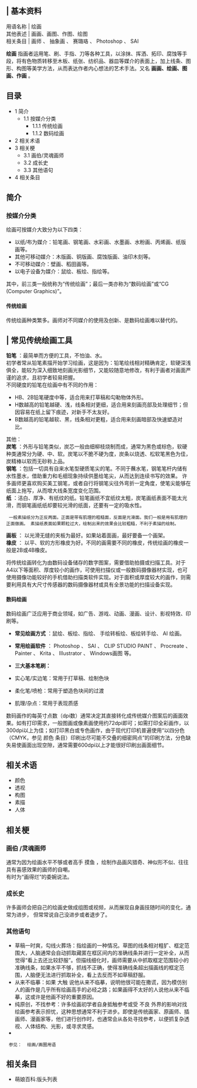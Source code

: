 |  **基本资料**  
---  
用语名称  |  绘画   
其他表述  |  画画、画图、作图、绘图   
相关条目  |  画师  、  抽象画  、  赛璐珞  、  Photoshop  、  SAI   
  
  
**绘画**
指画者运用笔、刷、手指、刀等各种工具，以涂抹、挥洒、拓印、腐蚀等手段，将有色物质转移至木板、纸张、纺织品、器皿等媒介的表面上，加上线条、图形、构图等美学方法，从而表达作者内心想法的艺术手法。又名
**画画、绘画、图画、作画** 。

##  目录

  * 1  简介 
    * 1.1  按媒介分类 
      * 1.1.1  传统绘画 
      * 1.1.2  数码绘画 
  * 2  相关术语 
  * 3  相关梗 
    * 3.1  画伯/灵魂画师 
    * 3.2  成长史 
    * 3.3  其他语句 
  * 4  相关条目 

##  简介

###  按媒介分类

绘画可按媒介大致分为以下四类：

  * 以纸/布为媒介：铅笔画、钢笔画、水彩画、水墨画、水粉画、丙烯画、纸版画等。 
  * 其他可移动媒介：木版画、铜版画、腐蚀版画、油印木刻等。 
  * 不可移动媒介：壁画、稻田画等。 
  * 以电子设备为媒介：鼠绘、板绘、指绘等。 

其中，前三类一般统称为“传统绘画”；最后一类亦称为“数码绘画”或“CG (Computer Graphics)”。

####  传统绘画

传统绘画种类繁多。画师对不同媒介的使用及创新、是数码绘画难以替代的。

|  常见传统绘画工具  
---  
**铅笔** ：最简单而方便的工具，不怕油、水。 </br>
初学者常从铅笔素描开始学习绘画，这是因为：铅笔绘线相对精确肯定，软硬深浅俱全，能较为深入细致地刻画光影细节，又能较随意地修改，有利于画者对画面严谨的追求，且初学者较易把握。
</br> 不同硬度的铅笔在绘画中有不同的作用： </br>

  * HB、2B铅笔硬度中等，适合用来打草稿和勾勒物体外形。 
  * H数越高的铅笔越硬、浅，线条相对更细，适合用来刻画亮部及处理细节；但因容易在纸上留下痕迹，对新手不太友好。 
  * B数越高的铅笔越软、黑，线条相对更粗，适合用来刻画暗部及快速塑造对比。 

其他： </br> **炭笔**
：外形与铅笔类似，炭芯一般由细柳枝烧制而成，通常为黑色或棕色，软硬种类通常分为硬、中、软。炭笔以不脆不硬为度，炭条以烧透、松软笔黑色为佳，炭精棒以软而无砂称上品。
</br> **钢笔**
：包括一切具有自来水笔型硬质笔尖的笔。不同于蘸水笔，钢笔笔杆内储有水性墨水，借助重力和毛细现象持续供墨给笔尖，从而达到连续书写的效果。
许多画师更喜欢购买美工钢笔，或者自行将钢笔尖往外弯折一定角度，使笔尖能够在纸面上拖写，从而增大线条宽度变化范围。 </br> **纸**
：洁白、厚净、有纸纹的纸。铅笔画纸不宜纸纹太粗，炭笔画纸表面不能太光滑，而钢笔画纸纸却要较光滑的纸面，还要有一定的吸水性。 </br>

     一般素描纸分为正反两面。正面是带有肌理的粗糙面，反面是光滑面。我们一般是用有肌理的正面做画。 素描纸表面如果颗粒过大，绘制出来的效果会比较粗糙，不利于素描的绘制。 
**画板** ： 以光滑无缝的夹板为最好。如果站着面画，最好要备一个画架。 </br> **橡皮** ：
以平、软的方形橡皮为好。不同的画需要不同的橡皮，传统绘画的橡皮一般是2B或4B橡皮。 </br>  
  
将传统绘画转化为由数码设备储存的数字图案，需要借助拍摄或扫描工具。对于A4以下等面积、厚度较小的画作，可使用扫描仪或一般数码摄像器材实现，也可使用摄像功能较好的手机借助扫描类软件实现。对于面积或厚度较大的画作，则需要利用具有大尺寸传感器的数码摄像器材或具有全景功能的扫描设备实现。

####  数码绘画

数码绘画广泛应用于商业领域，如广告、游戏、动画、漫画、设计、影视特效、印刷等。

  * **常见绘画方式** ：鼠绘、板绘、指绘、  手绘转板绘、板绘转手绘、  AI  绘画。 
  * **常用绘画软件** ：  Photoshop  、  SAI  、  CLIP STUDIO PAINT  、  Procreate  、  Painter  、  Krita  、  Illustrator  、  Windows画图  等。 
  * **三大基本笔刷：**

    

  * 实心笔/实边笔：常用于打草稿、绘制色块 
  * 柔化笔/喷枪：常用于塑造色块间的过渡 
  * 肌理/杂点：常用于表现质感 

数码画作的每英寸点数（dpi数）通常决定其直接转化成传统媒介图案后的画面效果。如有打印需求，一般图画或像素画使用约72dpi即可；如需打印全彩画作，以300dpi以上为佳；如打印黑白或专色画作，由于现代打印机普遍使用“以四分色（CMYK，参见
颜色  条目）印刷出尽可能不交叠的细密网点”的印刷方法，分色缺失易使画面出现空隙，通常需要600dpi以上才能很好印刷出画面细节。

##  相关术语

  * 颜色 
  * 透视 
  * 构图 
  * 素描 
  * 人体 

##  相关梗

###  画伯  /灵魂画师

通常为因为绘画水平不够或者高手  摸鱼  ，绘制作品画风猎奇、神似形不似、往往具有喜感效果的画师的自嘲。  
有时为“画得烂”的委婉说法。

###  成长史

许多画师会把自己的绘画史做成组图或视频，从而展现自身画技随时间的变化，通常为进步，  但常常说自己没进步或者退步了。

###  其他语句

  * 草稿一时爽，勾线火葬场：指绘画的一种情况。草图的线条相对粗犷、框定范围大，人脑通常会自动抓取藏匿在框区间内的准确线条并进行一定补全，从而觉得“看上去还比较舒服”。但描线细化时，画师需要从中抓取框定范围较小的准确线条，如果水平不够，抓线不正确，使得准确线条超出描画线的框定范围，人脑便无法进行抓取补全，看上去反而不如草稿舒服。 
  * 从来不临摹：如果  大触  说他从来不临摹，说明他很可能在撒谎，因为模仿别人的画作是几乎所有绘画高手的必经之路；如果画得不太好的人说他从来不临摹，这或许是他画不好的重要原因。 
  * 纯原创，不找参考：许多绘画初学者自身抵触参考或受  不良  外界的影响对找绘画参考表示担忧，这种思想通常不利于进步。即使是传统画家、原画师、插画师、漫画家等，他们进行创作时，也通常会从各处寻找参考，以便抓复杂透视、人体结构、光影，或寻求灵感。 
  * 

     参见：  绘画/画圈用语 

##  相关条目

  * 萌娘百科:版头列表 

